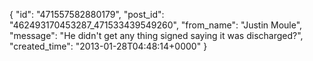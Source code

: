  {
   "id": "471557582880179",
   "post_id": "462493170453287_471533439549260",
   "from_name": "Justin Moule",
   "message": "He didn't get any thing signed saying it was discharged?",
   "created_time": "2013-01-28T04:48:14+0000"
 }
